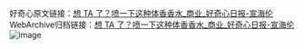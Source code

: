 好奇心原文链接：[想 TA 了？喷一下这种体香香水_商业_好奇心日报-宣海伦](https://www.qdaily.com/articles/9155.html)
WebArchive归档链接：[想 TA 了？喷一下这种体香香水_商业_好奇心日报-宣海伦](http://web.archive.org/web/20190623153816/https://www.qdaily.com/articles/9155.html)
![image](http://ww3.sinaimg.cn/large/007d5XDply1g3ve84i7wrj30u02w91kx)